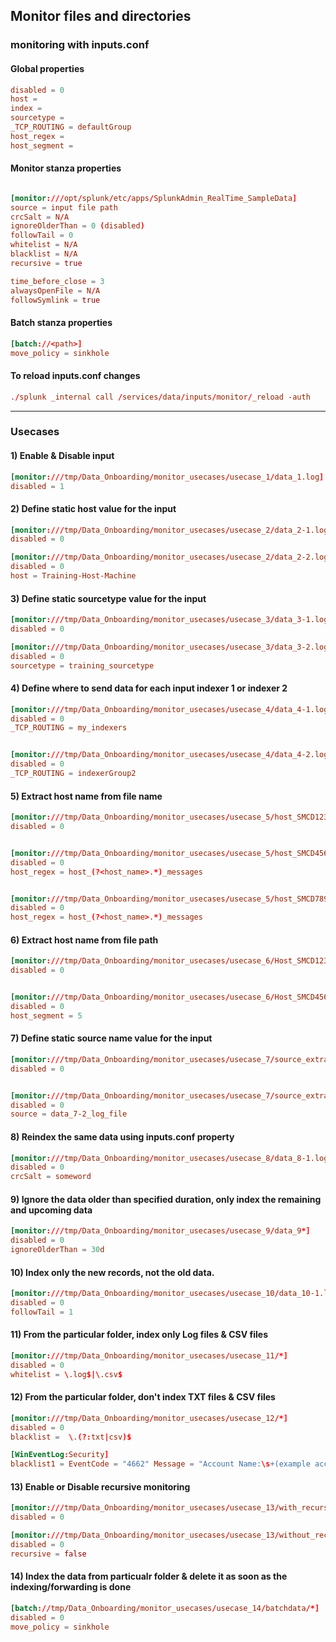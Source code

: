 ## Monitor files and directories


###  monitoring with inputs.conf

#### Global properties 

```conf
disabled = 0
host =
index =
sourcetype =
_TCP_ROUTING = defaultGroup
host_regex = 
host_segment = 

```

#### Monitor stanza properties

```conf

[monitor:///opt/splunk/etc/apps/SplunkAdmin_RealTime_SampleData]
source = input file path
crcSalt = N/A
ignoreOlderThan = 0 (disabled)
followTail = 0
whitelist = N/A
blacklist = N/A
recursive = true

time_before_close = 3
alwaysOpenFile = N/A
followSymlink = true

```

#### Batch stanza properties

```conf
[batch://<path>]
move_policy = sinkhole

```

#### To reload inputs.conf changes 

```conf
./splunk _internal call /services/data/inputs/monitor/_reload -auth

```

-------------------------------------------------------------


### Usecases

#### 1) Enable & Disable input

```conf
[monitor:///tmp/Data_Onboarding/monitor_usecases/usecase_1/data_1.log]
disabled = 1

```

#### 2) Define static host value for the input

```conf
[monitor:///tmp/Data_Onboarding/monitor_usecases/usecase_2/data_2-1.log]
disabled = 0

[monitor:///tmp/Data_Onboarding/monitor_usecases/usecase_2/data_2-2.log]
disabled = 0
host = Training-Host-Machine

```

#### 3) Define static sourcetype value for the input

```conf
[monitor:///tmp/Data_Onboarding/monitor_usecases/usecase_3/data_3-1.log]
disabled = 0

[monitor:///tmp/Data_Onboarding/monitor_usecases/usecase_3/data_3-2.log]
disabled = 0
sourcetype = training_sourcetype

```

#### 4) Define where to send data for each input indexer 1 or indexer 2

```conf
[monitor:///tmp/Data_Onboarding/monitor_usecases/usecase_4/data_4-1.log]
disabled = 0
_TCP_ROUTING = my_indexers


[monitor:///tmp/Data_Onboarding/monitor_usecases/usecase_4/data_4-2.log]
disabled = 0
_TCP_ROUTING = indexerGroup2

```

#### 5) Extract host name from file name

```conf
[monitor:///tmp/Data_Onboarding/monitor_usecases/usecase_5/host_SMCD123_messages.log]
disabled = 0


[monitor:///tmp/Data_Onboarding/monitor_usecases/usecase_5/host_SMCD456_messages.log]
disabled = 0
host_regex = host_(?<host_name>.*)_messages


[monitor:///tmp/Data_Onboarding/monitor_usecases/usecase_5/host_SMCD789_messages.log]
disabled = 0
host_regex = host_(?<host_name>.*)_messages

```

#### 6) Extract host name from file path

```conf
[monitor:///tmp/Data_Onboarding/monitor_usecases/usecase_6/Host_SMCD123/data_6-1.log]
disabled = 0


[monitor:///tmp/Data_Onboarding/monitor_usecases/usecase_6/Host_SMCD456/data_6-2.log]
disabled = 0
host_segment = 5

```

#### 7) Define static source name value for the input

```conf
[monitor:///tmp/Data_Onboarding/monitor_usecases/usecase_7/source_extraction/data_7-1.log]
disabled = 0


[monitor:///tmp/Data_Onboarding/monitor_usecases/usecase_7/source_extraction/data_7-2.log]
disabled = 0
source = data_7-2_log_file

```

#### 8) Reindex the same data using inputs.conf property

```conf
[monitor:///tmp/Data_Onboarding/monitor_usecases/usecase_8/data_8-1.log]
disabled = 0
crcSalt = someword

```

#### 9) Ignore the data older than specified duration, only index the remaining and upcoming data 

```conf
[monitor:///tmp/Data_Onboarding/monitor_usecases/usecase_9/data_9*]
disabled = 0
ignoreOlderThan = 30d

```

#### 10) Index only the new records, not the old data.

```conf
[monitor:///tmp/Data_Onboarding/monitor_usecases/usecase_10/data_10-1.log]
disabled = 0
followTail = 1

```

#### 11) From the particular folder, index only Log files & CSV files

```conf
[monitor:///tmp/Data_Onboarding/monitor_usecases/usecase_11/*]
disabled = 0
whitelist = \.log$|\.csv$

```

#### 12) From the particular folder, don't index TXT files & CSV files 

```conf
[monitor:///tmp/Data_Onboarding/monitor_usecases/usecase_12/*]
disabled = 0
blacklist =  \.(?:txt|csv)$

[WinEventLog:Security]
blacklist1 = EventCode = "4662" Message = "Account Name:\s+(example account)"

```

#### 13) Enable or Disable recursive monitoring

```conf
[monitor:///tmp/Data_Onboarding/monitor_usecases/usecase_13/with_recursive/]
disabled = 0

[monitor:///tmp/Data_Onboarding/monitor_usecases/usecase_13/without_recursive/]
disabled = 0
recursive = false

```

#### 14) Index the data from particualr folder & delete it as soon as the indexing/forwarding is done

```conf
[batch://tmp/Data_Onboarding/monitor_usecases/usecase_14/batchdata/*]
disabled = 0
move_policy = sinkhole

```
